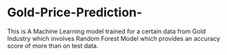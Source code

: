 # Gold-Price-Prediction-
This is A Machine Learning model trained for a certain data from Gold Industry which involves Random Forest Model which provides an accuracy score of more than  on test data.
